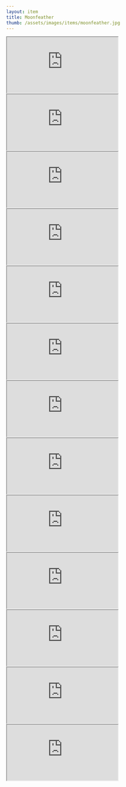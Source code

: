```yaml
---
layout: item
title: Moonfeather
thumb: /assets/images/items/moonfeather.jpg
---
```

<iframe onload="" src="http://magic-items.herokuapp.com/item/embed/1"></iframe>
<iframe onload="" src="http://magic-items.herokuapp.com/item/embed/57"></iframe>
<iframe onload="" src="http://magic-items.herokuapp.com/item/embed/77"></iframe>

<iframe onload="" src="http://magic-items.herokuapp.com/item/embed/4"></iframe>
<iframe onload="" src="http://magic-items.herokuapp.com/item/embed/7"></iframe>
<iframe onload="" src="http://magic-items.herokuapp.com/item/embed/8"></iframe>
<iframe onload="" src="http://magic-items.herokuapp.com/item/embed/40"></iframe>
<iframe onload="" src="http://magic-items.herokuapp.com/item/embed/74"></iframe>
<iframe onload="" src="http://magic-items.herokuapp.com/item/embed/126"></iframe>
<iframe onload="" src="http://magic-items.herokuapp.com/item/embed/127"></iframe>
<iframe onload="" src="http://magic-items.herokuapp.com/item/embed/130"></iframe>
<iframe onload="" src="http://magic-items.herokuapp.com/item/embed/102"></iframe>
<iframe onload="" src="http://magic-items.herokuapp.com/item/embed/150"></iframe>
